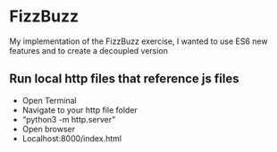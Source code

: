 # FizzBuzz
My implementation of the FizzBuzz exercise, I wanted to use ES6 new features and to create a decoupled version

## Run local http files that reference js files
* Open Terminal
* Navigate to your http file folder
* “python3 -m http.server”
* Open browser
* Localhost:8000/index.html

